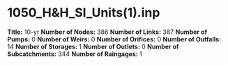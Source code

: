 # 1050_H&H_SI_Units(1).inp
**Title:**  10-yr
**Number of Nodes:** 386
**Number of Links:** 387
**Number of Pumps:** 0
**Number of Weirs:** 0
**Number of Orifices:** 0
**Number of Outfalls:** 14
**Number of Storages:** 1
**Number of Outlets:** 0
**Number of Subcatchments:** 344
**Number of Raingages:** 1
